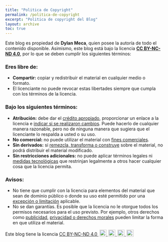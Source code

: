 ```yaml
---
title: "Politica de Copyright"
permalink: /politica-de-copyright
excerpt: "Politica de copyright del Blog"
layout: archive
toc: true
---
```


Este blog es propiedad de **Dylan Meca**, quien posee la autoría de todo el contenido disponible. Asimismo, este blog está bajo la licencia **[CC BY-NC-ND 4.0](https://creativecommons.org/licenses/by-nc-nd/4.0/?ref=chooser-v1)**, por lo que se deben cumplir los siguientes términos:

### **Eres libre de:**
- **Compartir:** copiar y redistribuir el material en cualquier medio o formato.
- El licenciante no puede revocar estas libertades siempre que cumpla con los términos de la licencia.

### **Bajo los siguientes términos:**
- **Atribución:** debe dar el [crédito apropiado](https://creativecommons.org/licenses/by-nc-nd/4.0/#ref-appropriate-credit), proporcionar un enlace a la licencia e [indicar si se realizaron cambios](https://creativecommons.org/licenses/by-nc-nd/4.0/#ref-indicate-changes). Puede hacerlo de cualquier manera razonable, pero no de ninguna manera que sugiera que el licenciante lo respalda a usted o su uso.
- **No comercial:** no puede utilizar el material con [fines comerciales](https://creativecommons.org/licenses/by-nc-nd/4.0/#ref-commercial-purposes).
- **Sin derivados:** si [remezcla, transforma o construye](https://creativecommons.org/licenses/by-nc-nd/4.0/#ref-some-kinds-of-mods) sobre el material, no podrá distribuir el material modificado.
- **Sin restricciones adicionales:** no puede aplicar términos legales ni [medidas tecnológicas](https://creativecommons.org/licenses/by-nc-nd/4.0/#ref-technological-measures) que restrinjan legalmente a otros hacer cualquier cosa que la licencia permita.

### **Avisos:**
- No tiene que cumplir con la licencia para elementos del material que sean de dominio público o donde su uso esté permitido por una [excepción o limitación](https://creativecommons.org/licenses/by-nc-nd/4.0/#ref-exception-or-limitation) aplicable.
- No se dan garantías. Es posible que la licencia no le otorgue todos los permisos necesarios para el uso previsto. Por ejemplo, otros derechos como [publicidad](https://creativecommons.org/licenses/by-nc-nd/4.0/#ref-publicity-privacy-or-moral-rights), [privacidad o derechos morales](https://creativecommons.org/licenses/by-nc-nd/4.0/#ref-publicity-privacy-or-moral-rights) pueden limitar la forma en que utiliza el material.

<p xmlns:cc="http://creativecommons.org/ns#">Este blog tiene la licencia 
    <a href="https://creativecommons.org/licenses/by-nc-nd/4.0/?ref=selecter-v1" target="_blank" rel="licencia noopener noreferrer" style="display:inline-block;">
        CC BY-NC-ND 4.0
        <img style="height:22px!important; margin-left:3px; vertical-align:text-bottom;" src="https://mirrors.creativecommons.org/presskit/icons/cc.svg?ref=chooser-v1" alt="">
        <img style="height:22px!important; margin-left:3px; vertical-align:text-bottom;" src="https://mirrors.creativecommons.org/presskit/icons/by.svg?ref=chooser-v1" alt="">
        <img style="height:22px!important; margin-left:3px; vertical-align:text-bottom;" src="https://mirrors.creativecommons.org/presskit/icons/nc.svg?ref=chooser-v1" alt="">
        <img style="height:22px!important; margin-left:3px; vertical-align:text-bottom;" src="https://mirrors.creativecommons.org/presskit/icons/nd.svg?ref=chooser-v1" alt="">
    </a>
</p>
